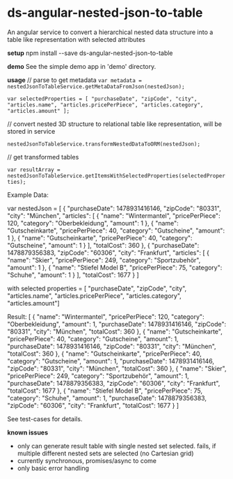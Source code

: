 # ds-angular-nested-json-to-table
An angular service to convert a hierarchical nested data structure into a table like representation with selected attributes

**setup**
npm install --save ds-angular-nested-json-to-table

**demo**
See the simple demo app in 'demo' directory.

**usage**
// parse to get metadata
`var metadata = nestedJsonToTableService.getMetaDataFromJson(nestedJson);`

`var selectedProperties = [
            "purchaseDate", "zipCode", "city",
            "articles.name", "articles.pricePerPiece",
            "articles.category", "articles.amount"
];`
        
// convert nested 3D structure to relational table like representation, will be stored in service

`nestedJsonToTableService.transformNestedDataToORM(nestedJson);`

// get transformed tables

`var resultArray = nestedJsonToTableService.getItemsWithSelectedProperties(selectedProperties);`
    
Example Data: 

  var nestedJson =  [
      {
        "purchaseDate": 1478931416146,
        "zipCode": "80331",
        "city": "München",
        "articles": [
          {
            "name": "Wintermantel",
            "pricePerPiece": 120,
            "category": "Oberbekleidung",
            "amount": 1
          },
          {
            "name": "Gutscheinkarte",
            "pricePerPiece": 40,
            "category": "Gutscheine",
            "amount": 1
          },
          {
            "name": "Gutscheinkarte",
            "pricePerPiece": 40,
            "category": "Gutscheine",
            "amount": 1
          }
        ],
        "totalCost": 360
      },
      {
        "purchaseDate": 1478879356383,
        "zipCode": "60306",
        "city": "Frankfurt",
        "articles": [
         {
            "name": "Skier",
            "pricePerPiece": 249,
            "category": "Sportzubehör",
            "amount": 1
          },
          {
            "name": "Stiefel Model B",
            "pricePerPiece": 75,
            "category": "Schuhe",
            "amount": 1
          }
       ],
        "totalCost": 1677
      }
    ]

with selected properties = [
                 "purchaseDate", "zipCode", "city",
                 "articles.name", "articles.pricePerPiece", "articles.category", "articles.amount"]

Result:
  [
       {
         "name": "Wintermantel",
         "pricePerPiece": 120,
         "category": "Oberbekleidung",
         "amount": 1,
         "purchaseDate": 1478931416146,
         "zipCode": "80331",
         "city": "München",
         "totalCost": 360
       },
       {
         "name": "Gutscheinkarte",
         "pricePerPiece": 40,
         "category": "Gutscheine",
         "amount": 1,
         "purchaseDate": 1478931416146,
         "zipCode": "80331",
         "city": "München",
         "totalCost": 360
       },
       {
         "name": "Gutscheinkarte",
         "pricePerPiece": 40,
         "category": "Gutscheine",
         "amount": 1,
         "purchaseDate": 1478931416146,
         "zipCode": "80331",
         "city": "München",
         "totalCost": 360
       },
       {
         "name": "Skier",
         "pricePerPiece": 249,
         "category": "Sportzubehör",
         "amount": 1,
         "purchaseDate": 1478879356383,
         "zipCode": "60306",
         "city": "Frankfurt",
         "totalCost": 1677
       },
       {
         "name": "Stiefel Model B",
         "pricePerPiece": 75,
         "category": "Schuhe",
         "amount": 1,
         "purchaseDate": 1478879356383,
         "zipCode": "60306",
         "city": "Frankfurt",
         "totalCost": 1677
       }
     ]

See test-cases for details.

**known issues**
- only can generate result table with single nested set selected. fails, if multiple different nested sets are selected (no Cartesian grid)
- currently synchronous, promises/async to come
- only basic error handling